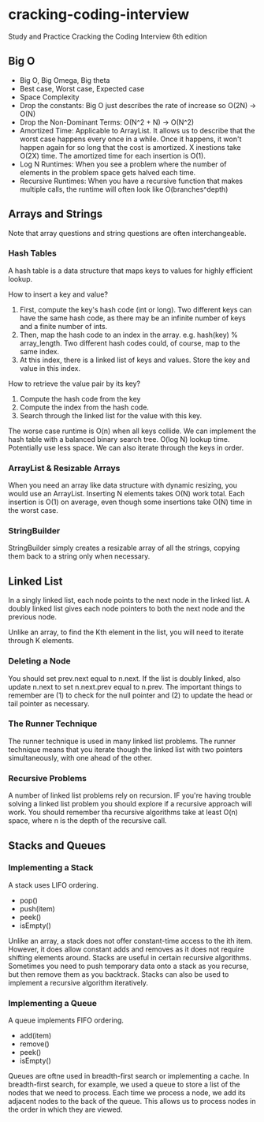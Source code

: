 # cracking-coding-interview

Study and Practice Cracking the Coding Interview 6th edition

## Big O

* Big O, Big Omega, Big theta
* Best case, Worst case, Expected case
* Space Complexity
* Drop the constants: Big O just describes the rate of increase so O(2N) -> O(N)
* Drop the Non-Dominant Terms: O(N^2 + N) -> O(N^2)
* Amortized Time: Applicable to ArrayList. It allows us to describe that the worst case happens every once in a while. Once it happens, it won't happen again for so long that the cost is amortized. X inestions take O(2X) time. The amortized time for each insertion is O(1).
* Log N Runtimes: When you see a problem where the number of elements in the problem space gets halved each time.
* Recursive Runtimes: When you have a recursive function that makes multiple calls, the runtime will often look like O(branches^depth)

## Arrays and Strings
Note that array questions and string questions are often interchangeable. 

### Hash Tables
A hash table is a data structure that maps keys to values for highly efficient lookup.

How to insert a key and value?
1. First, compute the key's hash code (int or long). Two different keys can have the same hash code, as there may be an infinite number of keys and a finite number of ints.
2. Then, map the hash code to an index in the array. e.g. hash(key) % array_length. Two different hash codes could, of course, map to the same index.
3. At this index, there is a linked list of keys and values. Store the key and value in this index.

How to retrieve the value pair by its key?
1. Compute the hash code from the key
2. Compute the index from the hash code.
3. Search through the linked list for the value with this key.

The worse case runtime is O(n) when all keys collide.
We can implement the hash table with a balanced binary search tree. O(log N) lookup time. Potentially use less space. We can also iterate through the keys in order.

### ArrayList & Resizable Arrays
When you need an array like data structure with dynamic resizing, you would use an ArrayList.
Inserting N elements takes O(N) work total. Each insertion is O(1) on average, even though some insertions take O(N) time in the worst case.

### StringBuilder
StringBuilder simply creates a resizable array of all the strings, copying them back to a string only when necessary.

## Linked List

In a singly linked list, each node points to the next node in the linked list. A doubly linked list gives each node pointers to both the next node and the previous node.

Unlike an array, to find the Kth element in the list, you will need to iterate through K elements.

### Deleting a Node
You should set prev.next equal to n.next. If the list is doubly linked, also update n.next to set n.next.prev equal to n.prev.
The important things to remember are (1) to check for the null pointer and (2) to update the head or tail pointer as necessary.

### The Runner Technique
The runner technique is used in many linked list problems. The runner technique means that you iterate though the linked list with two pointers simultaneously, with one ahead of the other.

### Recursive Problems
A number of linked list problems rely on recursion. IF you're having trouble solving a linked list problem you should explore if a recursive approach will work. 
You should remember tha recursive algorithms take at least O(n) space, where n is the depth of the recursive call.

## Stacks and Queues


### Implementing a Stack
A stack uses LIFO ordering.

* pop()
* push(item)
* peek()
* isEmpty()

Unlike an array, a stack does not offer constant-time access to the ith item. However, it does allow constant adds and removes as it does not require shifting elements around.
Stacks are useful in certain recursive algorithms. Sometimes you need to push temporary data onto a stack as you recurse, but then remove them as you backtrack.
Stacks can also be used to implement a recursive algorithm iteratively.

### Implementing a Queue 
A queue implements FIFO ordering.

* add(item)
* remove()
* peek()
* isEmpty()

Queues are oftne used in breadth-first search or implementing a cache.
In breadth-first search, for example, we used a queue to store a list of the nodes that we need to process. 
Each time we process a node, we add its adjacent nodes to the back of the queue. This allows us to process nodes in the order in which they are viewed.
